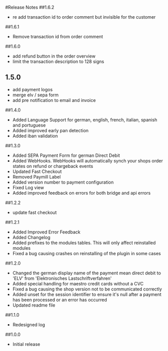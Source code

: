#Release Notes
##1.6.2
* re add transaction id to order comment but invisible for the customer

##1.6.1
* Remove transaction id from order comment

##1.6.0
* add refund button in the order overview
* limit the transaction description to 128 signs

## 1.5.0
* add payment logos
* merge elv / sepa form
* add pre notification to email and invoice

##1.4.0
* Added Language Support for german, english, french, italian, spanish and portuguese
* Added improved early pan detection
* Added iban validation

##1.3.0
* Added SEPA Payment Form for german Direct Debit
* Added WebHooks. WebHooks will automatically synch your shops order states on refund or chargeback events
* Updated Fast Checkout
* Removed Paymill Label
* Added version number to payment configuration
* Fixed Log view
* Added improved feedback on errors for both bridge and api errors

##1.2.2
- update fast checkout

##1.2.1
- Added Improved Error Feedback
- Added Changelog
- Added prefixes to the modules tables. This will only affect reinstalled modules
- Fixed a bug causing crashes on reinstalling of the plugin in some cases

##1.2.0
- Changed the german display name of the payment mean direct debit to 'ELV' from 'Elektronisches Lastschriftverfahren'
- Added special handling for maestro credit cards without a CVC
- Fixed a bug causing the shop version not to be communicated correctly
- Added unset for the session identifier to ensure it's null after a payment has been processed or an error has occurred
- Updated readme file

##1.1.0
- Redesigned log

##1.0.0
- Initial release
